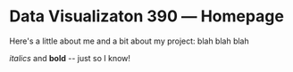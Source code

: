 # Data Visualizaton 390 –– Homepage

Here's a little about me and a bit about my project: blah blah blah

*italics* and **bold** -- just so I know!
